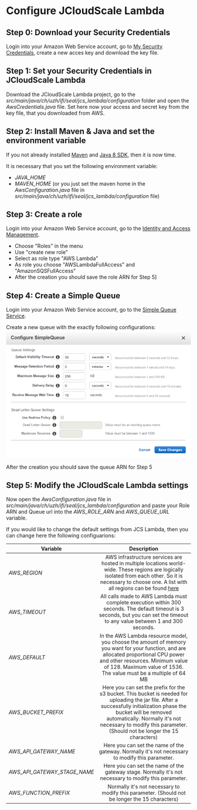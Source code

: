 # Configure JCloudScale Lambda

## Step 0: Download your Security Credentials
Login into your Amazon Web Service account, go to [My Security Credentials](https://console.aws.amazon.com/iam/home?#/security_credential), create a new acces key and download the key file.

## Step 1: Set your Security Credentials in JCloudScale Lambda
Download the JCloudScale Lambda project, go to the *src/main/java/ch/uzh/ifi/seal/jcs_lambda/configuration* folder and open the *AwsCredentials.java* file. Set here now your access and secret key from the key file, that you downloaded from AWS.

## Step 2: Install Maven & Java and set the environment variable
If you not already installed [Maven](https://maven.apache.org/download.cgi) and [Java 8 SDK](https://docs.oracle.com/javase/8/docs/technotes/guides/install/install_overview.html), then it is now time.

It is necessary that you set the following environment variable:
- *JAVA_HOME*
- *MAVEN_HOME* (or you just set the maven home in the *AwsConfiguration.java* file in *src/main/java/ch/uzh/ifi/seal/jcs_lambda/configuration* file)

## Step 3: Create a role
Login into your Amazon Web Service account, go to the [Identity and Access Management](https://console.aws.amazon.com/iam/home).
* Choose "Roles" in the menu
* Use "create new role"
* Select as role type "AWS Lambda"
* As role you choose "AWSLambdaFullAccess" and "AmazonSQSFullAccess"
* After the creation you should save the role ARN for Step 5]

## Step 4: Create a Simple Queue
Login into your Amazon Web Service account, go to the [Simple Queue Service](https://console.aws.amazon.com/sqs/home).

Create a new queue with the exactly following configurations:
![SQS-Settings](sqs-settings.PNG "SQS Settings")

After the creation you should save the queue ARN for Step 5

## Step 5: Modify the JCloudScale Lambda settings 
Now open the *AwsConfiguration.java* file in *src/main/java/ch/uzh/ifi/seal/jcs_lambda/configuration* and paste your Role ARN and Queue url into the *AWS_ROLE_ARN* and *AWS_QUEUE_URL* variable.

If you would like to change the default settings from JCS Lambda, then you can change here the following configuarions:

| Variable                      | Description   | 
| -------------                 |:-------------:| 
| *AWS_REGION*                  | AWS infrastructure services are hosted in multiple locations world-wide. These regions are logically isolated from each other. So it is necessary to choose one. A list with all regions can be found [here](http://docs.aws.amazon.com/AWSJavaSDK/latest/javadoc/com/amazonaws/regions/Regions.html) |
| *AWS_TIMEOUT*                 | All calls made to AWS Lambda must complete execution within 300 seconds. The default timeout is 3 seconds, but you can set the timeout to any value between 1 and 300 seconds. |
| *AWS_DEFAULT*                 | In the AWS Lambda resource model, you choose the amount of memory you want for your function, and are allocated proportional CPU power and other resources. Minimum value of 128. Maximum value of 1536. The value must be a multiple of 64 MB |_MEMORY_SIZE
| *AWS_BUCKET_PREFIX*           | Here you can set the prefix for the s3 bucket. This bucket is needed for uploading the jar file. After a successfully initialization phase the bucket will be removed automatically. Normally it's not necessary to modify this parameter. (Should not be longer the 15 characters) |
| *AWS_API_GATEWAY_NAME*        | Here you can set the name of the gateway. Normally it's not necessary to modify this parameter. |
| *AWS_API_GATEWAY_STAGE_NAME*  | Here you can set the name of the gateway stage. Normally it's not necessary to modify this parameter. |
| *AWS_FUNCTION_PREFIX*         | Normally it's not necessary to modify this parameter. (Should not be longer the 15 characters) |

